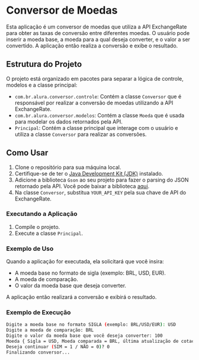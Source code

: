 # Conversor de Moedas

Esta aplicação é um conversor de moedas que utiliza a API ExchangeRate para obter as taxas de conversão entre diferentes moedas. O usuário pode inserir a moeda base, a moeda para a qual deseja converter, e o valor a ser convertido. A aplicação então realiza a conversão e exibe o resultado.

## Estrutura do Projeto

O projeto está organizado em pacotes para separar a lógica de controle, modelos e a classe principal:

- `com.br.alura.conversor.controle`: Contém a classe `Conversor` que é responsável por realizar a conversão de moedas utilizando a API ExchangeRate.
- `com.br.alura.conversor.modelos`: Contém a classe `Moeda` que é usada para modelar os dados retornados pela API.
- `Principal`: Contém a classe principal que interage com o usuário e utiliza a classe `Conversor` para realizar as conversões.

## Como Usar

1. Clone o repositório para sua máquina local.
2. Certifique-se de ter o [Java Development Kit (JDK)](https://www.oracle.com/java/technologies/javase-downloads.html) instalado.
3. Adicione a biblioteca `Gson` ao seu projeto para fazer o parsing do JSON retornado pela API. Você pode baixar a biblioteca [aqui](https://github.com/google/gson).
4. Na classe `Conversor`, substitua `YOUR_API_KEY` pela sua chave de API do ExchangeRate.

### Executando a Aplicação

1. Compile o projeto.
2. Execute a classe `Principal`.

### Exemplo de Uso

Quando a aplicação for executada, ela solicitará que você insira:

- A moeda base no formato de sigla (exemplo: BRL, USD, EUR).
- A moeda de comparação.
- O valor da moeda base que deseja converter.

A aplicação então realizará a conversão e exibirá o resultado.

### Exemplo de Execução

```sh
Digite a moeda base no formato SIGLA (exemplo: BRL/USD/EUR): USD
Digite a moeda de comparação: BRL
Digite o valor da moeda base que você deseja converter: 100
Moeda { Sigla = USD, Moeda comparada = BRL, última atualização de cotação: 2023-06-26T00:00:00Z, Conversão unitária da moeda = 5.12, Conversão final desejada = 512.0 }
Deseja continuar (SIM = 1 / NÃO = 0)? 0
Finalizando conversor...
